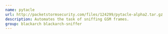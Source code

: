 ```yaml
---
name: pytacle
url: http://packetstormsecurity.com/files/124299/pytacle-alpha2.tar.gz
description: Automates the task of sniffing GSM frames.
group: blackarch blackarch-sniffer
---
```

